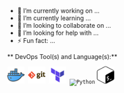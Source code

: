 <!--
**username/username** is a ✨ _special_ ✨ repository because its `README.md` (this file) appears on your GitHub profile.
-->

- 🔭 I’m currently working on ...
- 🌱 I’m currently learning ...
- 👯 I’m looking to collaborate on ...
- 🤔 I’m looking for help with ...
- ⚡ Fun fact: ...

** DevOps Tool(s) and Language(s):**
<p align="left">
  <code><img src="https://github.com/yun14u/yun14u/blob/master/tools/docker.png" alt="terraform" width="40" height="40" /></code>&nbsp;
  <code><img src="https://raw.githubusercontent.com/github/explore/80688e429a7d4ef2fca1e82350fe8e3517d3494d/topics/git/git.png" alt="git" width="40" height="40" /></code>&nbsp;
  <code><img src="https://github.com/yun14u/yun14u/blob/master/tools/og-image-8b3e4f7d.png" alt="terraform" width="40" height="40" /></code>&nbsp;
  <code><img src="https://github.com/abranhe/programming-languages-logos/blob/master/src/python/python_48x48.png" alt="Python" width="40" height="40" /></code>
  <code><img src="https://github.com/yun14u/yun14u/blob/master/tools/500px-Bash_Logo_black_and_white_icon_only.svg.png" alt="Bash" width="40" height="40" /></code>
</p>
